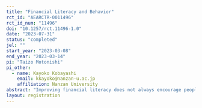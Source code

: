 ```yaml
---
title: "Financial Literacy and Behavior"
rct_id: "AEARCTR-0011496"
rct_id_num: "11496"
doi: "10.1257/rct.11496-1.0"
date: "2023-07-31"
status: "completed"
jel: ""
start_year: "2023-03-08"
end_year: "2023-03-14"
pi: "Taizo Motonishi"
pi_other:
  - name: Kayoko Kobayashi
    email: kkayoko@nanzan-u.ac.jp
    affiliation: Nanzan University
abstract: "Improving financial literacy does not always encourage people to behave correctly in various phases of financial transactions. Therefore, finding ways to translate improved financial literacy into actual improvements in financial behavior is important for effective financial education. Through a survey experiment in Japan, this project will clarify the impact of information interventions in financial transaction settings on rational financial behavior based on financial literacy."
layout: registration
---
```


